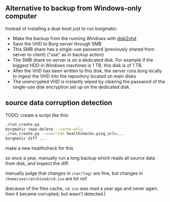 ## Alternative to backup from Windows-only computer

Instead of installing a dual-boot just to run borgmatic:
- Make the backup from the running Windows with [disk2vhd](https://learn.microsoft.com/en-us/sysinternals/downloads/disk2vhd)
- Save the VHD to Borg server through SMB
- This SMB share has a single-use password (previously shared from server to client) ("use" as in backup action)
- The SMB share on server is on a dedicated disk. For example if the biggest HDD in Windows machines is 1 TB, this disk is of 1 TB.
- After the VHD has been written to this disk, the server runs borg locally to ingest the VHD into the repository located on main disks
- The unencrypted VHD is instantly wiped by clearing the password of the single-use disk encryption set up on the dedicated disk.


## source data corruption detection

TODO: create a script like this:
```sh
./run_create.py
borgmatic repo-delete --cache-only
./run_create.py --override healthchecks.ping_url=...
borgmatic diff ...
```

make a new healthcheck for this

so once a year, manually run a long backup which reads all source data from disk, and inspect the diff.

manually judge that changes in `/var/log/` are fine, but changes in `/home/user/archived/cd.iso` are bit rot!

(because of the files cache, `cd.iso` was read a year ago and never again. then it became corrupted, but wasn't detected.)
